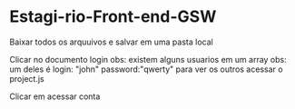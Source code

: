 # Estagi-rio-Front-end-GSW

Baixar todos os arquuivos e salvar em uma pasta local  

Clicar no documento login obs: existem alguns usuarios em um array obs: um deles é login: "john" password:"qwerty" para ver os outros acessar o project.js

Clicar em acessar conta 

